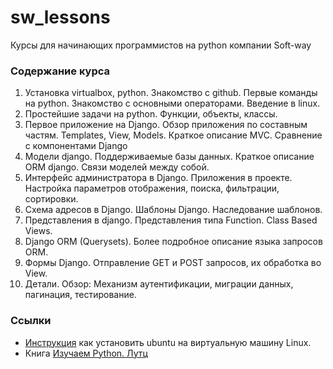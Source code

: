 # sw_lessons
Курсы для начинающих программистов на python компании Soft-way


### Содержание курса

1. Установка virtualbox, python. Знакомство с github. Первые команды на python. Знакомство с основными операторами. Введение в linux.
2. Простейшие задачи на python. Функции, объекты, классы. 
3. Первое приложение на Django. Обзор приложения по составным частям. Templates, View, Models. Краткое описание MVC. Сравнение с компонентами Django
4. Модели django. Поддерживаемые базы данных. Краткое описание ORM django. Связи моделей между собой.
5. Интерфейс администратора в Django. Приложения в проекте. Настройка параметров отображения, поиска, фильтрации, сортировки.
6. Схема адресов в Django. Шаблоны Django. Наследование шаблонов. 
7. Представления в django. Представления типа Function. Class Based Views.
8. Django ORM (Querysets). Более подробное описание языка запросов ORM.
10. Формы Django. Отправление GET и POST запросов, их обработка во View.
11. Детали. Обзор: Механизм аутентификации, миграции данных, пагинация, тестирование.

### Ссылки
- [Инструкция](http://ru.wikihow.com/%D1%83%D1%81%D1%82%D0%B0%D0%BD%D0%BE%D0%B2%D0%B8%D1%82%D1%8C-Ubuntu-%D0%B2-VirtualBox)  как установить ubuntu на виртуальную машину Linux.
- Книга [Изучаем Python. Лутц](http://www.shashkovs.ru/_prog/Lutc_M._-_Izuchaem_Python_(4-e_izdanie)-_2011.pdf)
